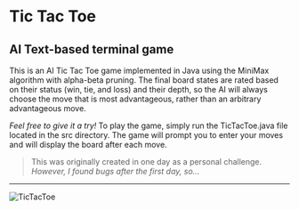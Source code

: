 # Tic Tac Toe
## AI Text-based terminal game
This is an AI Tic Tac Toe game implemented in Java using the MiniMax algorithm with alpha-beta pruning. The final board states are rated based on their status (win, tie, and loss) and their depth, so the AI will always choose the move that is most advantageous, rather than an arbitrary advantageous move.

*Feel free to give it a try!*
To play the game, simply run the TicTacToe.java file located in the src directory. The game will prompt you to enter your moves and will display the board after each move.

> This was originally created in one day as a personal challenge. *However, I found bugs after the first day, so...*

----

![TicTacToe](https://github.com/aaronworsnop/Tic-Tac-Toe/assets/15990400/262a8c07-400e-440c-8cc1-245e6208ea66)
